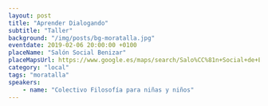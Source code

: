 ```yaml
---
layout: post
title: "Aprender Dialogando"
subtitle: "Taller"
background: "/img/posts/bg-moratalla.jpg"
eventdate: 2019-02-06 20:00:00 +0100
placeName: "Salón Social Benizar"
placeMapsUrl: https://www.google.es/maps/search/Salo%CC%81n+Social+de+El+Sabinar/@38.2060405,-2.1590951,16z/data=!3m1!4b1
category: "local"
tags: "moratalla"
speakers:
    - name: "Colectivo Filosofía para niñas y niños"
---
```

